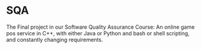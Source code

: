 # SQA
The Final project in our Software Quality Assurance Course: An online game pos service in C++, with either Java or Python and bash or shell scripting, and constantly changing requirements.

